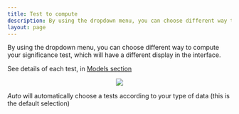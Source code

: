 ```yaml
---
title: Test to compute
description: By using the dropdown menu, you can choose different way to compute your significance test, which will have a different display in the interface.
layout: page
---
```


By using the dropdown menu, you can choose different way to compute your significance test, which will have a different display in the interface.

See details of each test, in [Models section]({{site.url}}/{{site.baseurl}}/core_app/impact/web_application/dashboard/models)

<center> <img src="{{site.url}}/{{site.baseurl}}/core_app/impact/web_application/menu/settings/use_cases_examples/images/List-of-test-to-compute.png"/></center>

*Auto* will automatically choose a tests according to your type of data (this is the default selection)
